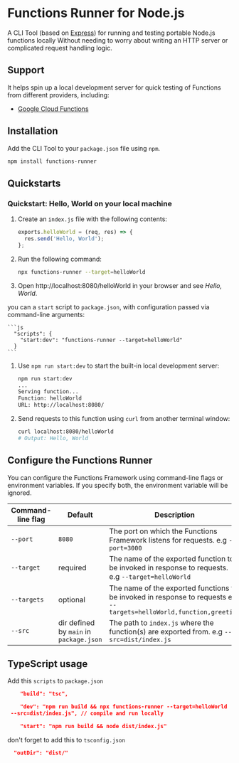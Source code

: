 # Functions Runner for Node.js

<!-- [![npm version](https://img.shields.io/npm/v/@google-cloud/functions-framework.svg)](https://www.npmjs.com/package/@google-cloud/functions-framework) [![npm downloads](https://img.shields.io/npm/dm/@google-cloud/functions-framework.svg)](https://npmcharts.com/compare/@google-cloud/functions-framework?minimal=true) -->

<!-- [![Node unit CI][ff_node_unit_img]][ff_node_unit_link] [![Node lint CI][ff_node_lint_img]][ff_node_lint_link] [![Node conformace CI][ff_node_conformance_img]][ff_node_conformance_link] -->

A CLI Tool (based on [Express](https://expressjs.com/))
for running and testing portable Node.js functions locally
Without needing to worry about writing an HTTP server or complicated request handling logic.

## Support
It helps spin up a local development server for quick testing of Functions from different providers, including:

*   [Google Cloud Functions](https://cloud.google.com/functions/)
<!-- *   [AWS Lambda](https://cloud.google.com/run/)  -->

## Installation

Add the CLI Tool to your `package.json` file using `npm`.

```sh
npm install functions-runner
```

## Quickstarts

### Quickstart: Hello, World on your local machine

1. Create an `index.js` file with the following contents:

    ```js
    exports.helloWorld = (req, res) => {
      res.send('Hello, World');
    };
    ```

1. Run the following command:

    ```sh
    npx functions-runner --target=helloWorld
    ```

1. Open http://localhost:8080/helloWorld in your browser and see _Hello, World_.

you can a `start` script to `package.json`, with configuration passed via
command-line arguments:

    ```js
      "scripts": {
        "start:dev": "functions-runner --target=helloWorld"
      }
    ```

1. Use `npm run start:dev` to start the built-in local development server:

    ```sh
    npm run start:dev
    ...
    Serving function...
    Function: helloWorld
    URL: http://localhost:8080/
    ```

1. Send requests to this function using `curl` from another terminal window:

    ```sh
    curl localhost:8080/helloWorld
    # Output: Hello, World
    ```

## Configure the Functions Runner

You can configure the Functions Framework using command-line flags or
environment variables. If you specify both, the environment variable will be
ignored.

| Command-line flag  | Default      | Description                                                                                                                                                                                                      |
| ------------------ | ------------------------- | ---------------------------------------------------------------------------------------------------------------------------------------------------------------------------------------------------------------- |
| `--port`           |   `8080`               | The port on which the Functions Framework listens for requests. e.g `--port=3000`                                                                                                                                 |
| `--target`         | required         | The name of the exported function to be invoked in response to requests. e.g `--target=helloWorld`                                                                 
| `--targets`         | optional         | The name of the exported functions to be invoked in response to requests e.g `--targets=helloWorld,function,greeting`
| `--src`         |  dir defined by `main` in `package.json`        | The path to `index.js` where the function(s) are exported from. e.g `--src=dist/index.js`


## TypeScript usage

Add this `scripts` to  `package.json`
```json
    "build": "tsc",

    "dev": "npm run build && npx functions-runner --target=helloWorld
 --src=dist/index.js", // compile and run locally

    "start": "npm run build && node dist/index.js"
```

don't forget to add this to `tsconfig.json` 

```json
  "outDir": "dist/"
```

